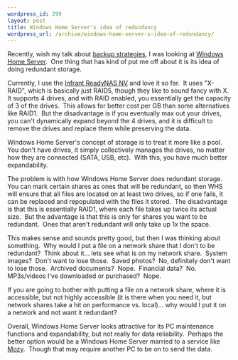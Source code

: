 ```yaml
--- 
wordpress_id: 299
layout: post
title: Windows Home Server's idea of redundancy
wordpress_url: /archive/windows-home-server-s-idea-of-redundancy/
---
```


<p>Recently, wish my talk about <a href="http://qgyen.net/archive/2007/03/28/backup-strategies.aspx">backup strategies</a>, I was looking at <a href="http://www.winsupersite.com/reviews/whs_preview.asp">Windows Home Server</a>.&nbsp; One thing that has kind of put me off about it is its idea of doing redundant storage.</p> <p>Currently, I use the <a href="http://www.infrant.com/products/products_details.php?name=ReadyNAS%20NV">Infrant ReadyNAS NV</a> and love it so far.&nbsp; It uses &quot;X-RAID&quot;, which is basically just RAID5, though they like to sound fancy with X.&nbsp; It supports 4 drives, and with RAID enabled, you essentially get the capacity of 3 of the drives.&nbsp; This allows for better cost per GB than some alternatives like RAID1.&nbsp; But the disadvantage is if you eventually max out your drives, you can&#39;t dynamically expand beyond the 4 drives, and it is difficult to remove the drives and replace them while preserving the data.</p> <p>Windows Home Server&#39;s concept of storage is to treat it more like a pool.&nbsp; You don&#39;t have drives, it simply collectively manages the drives, no matter how they are connected (SATA, USB, etc).&nbsp; With this, you have much better expandability.</p> <p>The problem is with how Windows Home Server does redundant storage.&nbsp; You can mark certain shares as ones that will be redundant, so then WHS will ensure that all files are located on at least two drives, so if one fails, it can be replaced and repopulated with the files it stored.&nbsp; The disadvantage is that this is&nbsp;essentially RAID1, where each file takes up twice its actual size.&nbsp; But the advantage is that this is only for shares you want to be redundant.&nbsp; Ones that aren&#39;t redundant will only take up 1x the space.</p> <p>This makes sense and sounds pretty good, but then I was thinking about something.&nbsp; Why would I put a file on a network share that I don&#39;t to be redundant?&nbsp; Think about it... lets see what is on my network share.&nbsp; System images?&nbsp; Don&#39;t want to lose those.&nbsp; Saved photos?&nbsp; No, definitely don&#39;t want to lose those.&nbsp; Archived documents?&nbsp; Nope.&nbsp; Financial data?&nbsp; No. MP3s/videos I&#39;ve downloaded or purchased?&nbsp; Nope.</p> <p>If you are going to bother with putting a file on a network share, where it is accessible, but not highly accessible (it is there when you need it, but network shares take a hit on performance vs. local)... why would I put it on a network and not want it redundant?</p> <p>Overall, Windows Home Server looks attractive for its PC maintenance functions and expandability, but not really for data reliability.&nbsp; Perhaps the better option would be a Windows Home Server married to a service like <a href="http://mozy.com/">Mozy</a>.&nbsp; Though that may require another PC to be on to send the data.</p>
         
